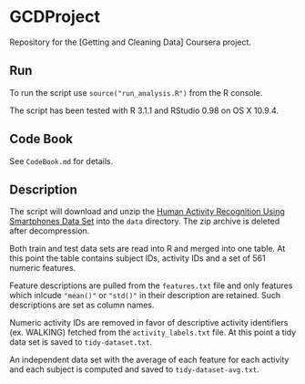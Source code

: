 # GCDProject

Repository for the [Getting and Cleaning Data] Coursera project.

## Run

To run the script use `source("run_analysis.R")` from the R console.

The script has been tested with R 3.1.1 and RStudio 0.98 on OS X 10.9.4.

## Code Book

See `CodeBook.md` for details.

## Description

The script will download and unzip the [Human Activity Recognition Using Smartphones Data Set][1] into the `data` directory. The zip archive is deleted after decompression.

Both train and test data sets are read into R and merged into one table. At this point the table contains subject IDs, activity IDs and a set of 561 numeric features.

Feature descriptions are pulled from the `features.txt` file and only features which inlcude `"mean()"` or `"std()"` in their description are retained. Such descriptions are set as column names.

Numeric activity IDs are removed in favor of descriptive activity identifiers (ex. WALKING) fetched from the `activity_labels.txt` file. At this point a tidy data set is saved to `tidy-dataset.txt`.

An independent data set with the average of each feature for each activity and each subject is computed and saved to `tidy-dataset-avg.txt`. 

[1]: https://www.coursera.org/course/getdata "Getting and Cleaning Data"
[2]: http://archive.ics.uci.edu/ml/datasets/Human+Activity+Recognition+Using+Smartphones "Human Activity Recognition Using Smartphones Data Set"

